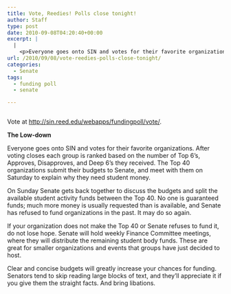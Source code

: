 ```yaml
---
title: Vote, Reedies! Polls close tonight!
author: Staff
type: post
date: 2010-09-08T04:20:40+00:00
excerpt: |
  |
    <p>Everyone goes onto SIN and votes for their favorite organizations. After  voting closes each group is ranked based on the number of Top 6’s,  Approves, Disapproves, and Deep 6’s they received.</p>
url: /2010/09/08/vote-reedies-polls-close-tonight/
categories:
  - Senate
tags:
  - funding poll
  - senate

---
```

<p style="text-align: center;">
  <p style="text-align: center;">
    <a href="https://i1.wp.com/www.reedquest.org/wp-content/uploads/2010/09/funding-poll.jpg"><img class="size-full wp-image-163 aligncenter" title="funding poll" src="https://i1.wp.com/www.reedquest.org/wp-content/uploads/2010/09/funding-poll.jpg?resize=467%2C685" alt="" data-recalc-dims="1" /></a>
  </p>
  
  <p>
    Vote at <a href="http://sin.reed.edu/webapps/fundingpoll/vote/" class="broken_link">http://sin.reed.edu/webapps/fundingpoll/vote/</a>.
  </p>
  
  <p>
    <strong>The Low-down</strong>
  </p>
  
  <p>
    Everyone goes onto SIN and votes for their favorite organizations. After voting closes each group is ranked based on the number of Top 6’s, Approves, Disapproves, and Deep 6’s they received. The Top 40 organizations submit their budgets to Senate, and meet with them on Saturday to explain why they need student money.
  </p>
  
  <p>
    On Sunday Senate gets back together to discuss the budgets and split the available student activity funds between the Top 40. No one is guaranteed funds; much more money is usually requested than is available, and Senate has refused to fund organizations in the past. It may do so again.
  </p>
  
  <p>
    If your organization does not make the Top 40 or Senate refuses to fund it, do not lose hope. Senate will hold weekly Finance Committee meetings, where they will distribute the remaining student body funds. These are great for smaller organizations and events that groups have just decided to host.
  </p>
  
  <p>
    Clear and concise budgets will greatly increase your chances for funding. Senators tend to skip reading large blocks of text, and they’ll appreciate it if you give them the straight facts. And bring libations.
  </p>